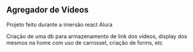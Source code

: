 ## Agregador de Vídeos

Projeto feito durante a imersão react Alura

Criação de uma db para armazenamento de link dos vídeos, display dos mesmos na home com uso de carrossel, criação de forms, etc
